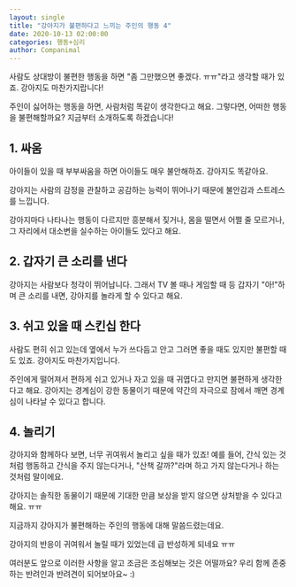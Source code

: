 ```yaml
---
layout: single
title: "강아지가 불편하다고 느끼는 주인의 행동 4"
date: 2020-10-13 02:00:00
categories: 행동+심리
author: Companimal
---
```


사람도 상대방이 불편한 행동을 하면 "좀 그만했으면 좋겠다. ㅠㅠ"라고 생각할 때가 있죠. 강아지도 마찬가지랍니다!

주인이 싫어하는 행동을 하면, 사람처럼 똑같이 생각한다고 해요. 그렇다면, 어떠한 행동을 불편해할까요? 지금부터 소개하도록 하겠습니다!

## 1. 싸움

아이들이 있을 때 부부싸움을 하면 아이들도 매우 불안해하죠. 강아지도 똑같아요.

강아지는 사람의 감정을 관찰하고 공감하는 능력이 뛰어나기 때문에 불안감과 스트레스를 느낍니다.

강아지마다 나타나는 행동이 다르지만 흥분해서 짖거나, 몸을 떨면서 어쩔 줄 모르거나, 그 자리에서 대소변을 실수하는 아이들도 있다고 해요.

## 2. 갑자기 큰 소리를 낸다

강아지는 사람보다 청각이 뛰어납니다. 그래서 TV 볼 때나 게임할 때 등 갑자기 "아!"하며 큰 소리를 내면, 강아지를 놀라게 할 수 있다고 해요.

## 3. 쉬고 있을 때 스킨십 한다

사람도 편히 쉬고 있는데 옆에서 누가 쓰다듬고 안고 그러면 좋을 때도 있지만 불편할 때도 있죠. 강아지도 마찬가지입니다.

주인에게 떨어져서 편하게 쉬고 있거나 자고 있을 때 귀엽다고 만지면 불편하게 생각한다고 해요. 강아지는 경계심이 강한 동물이기 때문에 약간의 자극으로 잠에서 깨면 경계심이 나타날 수 있다고 합니다.

## 4. 놀리기

강아지와 함께하다 보면, 너무 귀여워서 놀리고 싶을 때가 있죠! 예를 들어, 간식 있는 것처럼 행동하고 간식을 주지 않는다거나, "산책 갈까?"라며 하고 가지 않는다거나 하는 것처럼 말이에요.

강아지는 솔직한 동물이기 때문에 기대한 만큼 보상을 받지 않으면 상처받을 수 있다고 해요. ㅠㅠ

지금까지 강아지가 불편해하는 주인의 행동에 대해 말씀드렸는데요.

강아지의 반응이 귀여워서 놀릴 때가 있었는데 급 반성하게 되네요 ㅠㅠ

여러분도 앞으로 이러한 사항을 알고 조금은 조심해보는 것은 어떨까요? 우리 함께 존중하는 반려인과 반려견이 되어보아요~ :)
